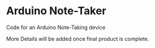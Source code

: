 # Arduino Note-Taker
Code for an Arduino Note-Taking device

More Details will be added once final product is complete.
